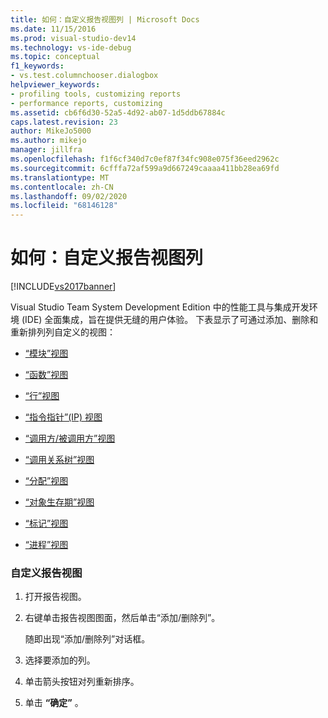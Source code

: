 ```yaml
---
title: 如何：自定义报告视图列 | Microsoft Docs
ms.date: 11/15/2016
ms.prod: visual-studio-dev14
ms.technology: vs-ide-debug
ms.topic: conceptual
f1_keywords:
- vs.test.columnchooser.dialogbox
helpviewer_keywords:
- profiling tools, customizing reports
- performance reports, customizing
ms.assetid: cb6f6d30-52a5-4d92-ab07-1d5ddb67884c
caps.latest.revision: 23
author: MikeJo5000
ms.author: mikejo
manager: jillfra
ms.openlocfilehash: f1f6cf340d7c0ef87f34fc908e075f36eed2962c
ms.sourcegitcommit: 6cfffa72af599a9d667249caaaa411bb28ea69fd
ms.translationtype: MT
ms.contentlocale: zh-CN
ms.lasthandoff: 09/02/2020
ms.locfileid: "68146128"
---
```

# <a name="how-to-customize-report-view-columns"></a>如何：自定义报告视图列
[!INCLUDE[vs2017banner](../includes/vs2017banner.md)]

Visual Studio Team System Development Edition 中的性能工具与集成开发环境 (IDE) 全面集成，旨在提供无缝的用户体验。 下表显示了可通过添加、删除和重新排列列自定义的视图：  
  
- [“模块”视图](../profiling/modules-view.md)  
  
- [“函数”视图](../profiling/functions-view.md)  
  
- [“行”视图](../profiling/lines-view.md)  
  
- [“指令指针”(IP) 视图](../profiling/instruction-pointers-ips-view.md)  
  
- [“调用方/被调用方”视图](../profiling/caller-callee-view.md)  
  
- [“调用关系树”视图](../profiling/call-tree-view.md)  
  
- [“分配”视图](../profiling/dotnet-memory-allocations-view.md)  
  
- [“对象生存期”视图](../profiling/object-lifetime-view.md)  
  
- [“标记”视图](../profiling/marks-view.md)  
  
- [“进程”视图](../profiling/process-view.md)  
  
### <a name="to-customize-a-report-view"></a>自定义报告视图  
  
1. 打开报告视图。  
  
2. 右键单击报告视图图面，然后单击“添加/删除列”。  
  
     随即出现“添加/删除列”对话框。  
  
3. 选择要添加的列。  
  
4. 单击箭头按钮对列重新排序。  
  
5. 单击 **“确定”** 。
